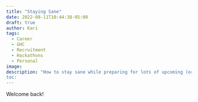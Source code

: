 ```yaml
---
title: "Staying Sane"
date: 2022-08-11T10:44:38-05:00
draft: true
author: Kari
tags:
  - Career
  - GHC
  - Recruitment
  - Hackathons
  - Personal
image:
description: "How to stay sane while preparing for lots of upcoming (or current) work
toc:
---
```

Welcome back!
